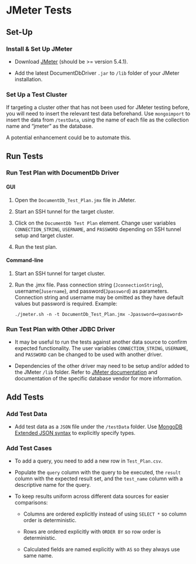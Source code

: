 # JMeter Tests

## Set-Up

### Install & Set Up JMeter   

- Download [JMeter](http://jmeter.apache.org/download_jmeter.cgi) (should be >= version 5.4.1).

- Add the latest DocumentDbDriver `.jar` to `/lib` folder of your JMeter installation.

### Set Up a Test Cluster

If targeting a cluster other that has not been used for JMeter testing before,  
you will need to insert the relevant test data beforehand. 
Use `mongoimport` to insert the data from `/testData`, using the name of each file as the collection name and “jmeter” as the database.

A potential enhancement could be to automate this. 

## Run Tests

### Run Test Plan with DocumentDb Driver 

#### GUI

1. Open the `DocumentDb_Test_Plan.jmx` file in JMeter.

1. Start an SSH tunnel for the target cluster.

1. Click on the `DocumentDb Test Plan` element. 
   Change user variables `CONNECTION_STRING`, `USERNAME`, and `PASSWORD` depending on SSH tunnel setup and target cluster.

1. Run the test plan. 

#### Command-line 

1. Start an SSH tunnel for target cluster. 

1. Run the .jmx file. 
   Pass connection string (`JconnectionString`), username(`Jusername`), and password(`Jpassword`) as parameters. Connection string and username 
   may be omitted as they have default values but password is required. 
   Example: 

   ``` 
   ./jmeter.sh -n -t DocumentDb_Test_Plan.jmx -Jpassword=<password>

### Run Test Plan with Other JDBC Driver

- It may be useful to run the tests against another data source to confirm expected functionality. 
  The user variables `CONNECTION_STRING`, `USERNAME`, and `PASSWORD` 
  can be changed to be used with another driver.

- Dependencies of the other driver may need to be setup and/or added to the JMeter `/lib` folder. 
  Refer to [JMeter documentation](https://jmeter.apache.org/usermanual/get-started.html#opt_jdbc) 
  and documentation of the specific database vendor for more information.

## Add Tests

### Add Test Data 

- Add test data as a `JSON` file under the `/testData` folder. 
  Use [MongoDB Extended JSON syntax](https://docs.mongodb.com/manual/reference/mongodb-extended-json/) 
  to explicitly specify types. 

### Add Test Cases

- To add a query, you need to add a new row in `Test_Plan.csv`. 

- Populate the `query` column with the query to be executed, the `result` column with the 
  expected result set, and the `test_name` column with a descriptive name for the query.
  
- To keep results uniform across different data sources for easier comparisons:

    - Columns are ordered explicitly instead of using `SELECT *`  so column order is deterministic.

    - Rows are ordered explicitly with `ORDER BY` so row order is deterministic.

    - Calculated fields are named explicitly with `AS` so they always use same name.